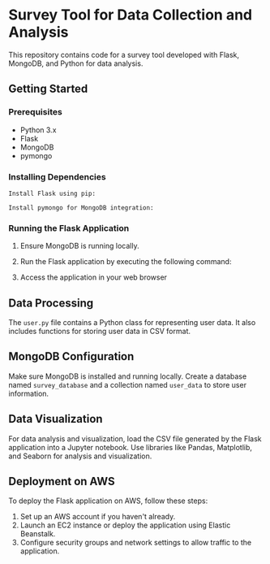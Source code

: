 # Survey Tool for Data Collection and Analysis

This repository contains code for a survey tool developed with Flask, MongoDB, and Python for data analysis.

## Getting Started

### Prerequisites

- Python 3.x
- Flask
- MongoDB
- pymongo

### Installing Dependencies

`Install Flask using pip:`

`Install pymongo for MongoDB integration:`


### Running the Flask Application

1. Ensure MongoDB is running locally.
2. Run the Flask application by executing the following command:


3. Access the application in your web browser 

## Data Processing

The `user.py` file contains a Python class for representing user data. It also includes functions for storing user data in CSV format.

## MongoDB Configuration

Make sure MongoDB is installed and running locally. Create a database named `survey_database` and a collection named `user_data` to store user information.

## Data Visualization

For data analysis and visualization, load the CSV file generated by the Flask application into a Jupyter notebook. Use libraries like Pandas, Matplotlib, and Seaborn for analysis and visualization.

## Deployment on AWS

To deploy the Flask application on AWS, follow these steps:

1. Set up an AWS account if you haven't already.
2. Launch an EC2 instance or deploy the application using Elastic Beanstalk.
3. Configure security groups and network settings to allow traffic to the application.

